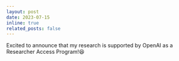 ```yaml
---
layout: post
date: 2023-07-15
inline: true
related_posts: false
---
```


Excited to announce that my research is supported by OpenAI as a Researcher Access Program!😆
